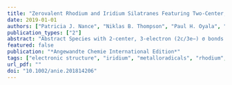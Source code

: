 ```yaml
---
title: "Zerovalent Rhodium and Iridium Silatranes Featuring Two-Center, Three-Electron Polar σ Bonds"
date: 2019-01-01
authors: ["Patricia J. Nance", "Niklas B. Thompson", "Paul H. Oyala", "Jonas C. Peters"]
publication_types: ["2"]
abstract: "Abstract Species with 2-center, 3-electron (2c/3e−) σ bonds are of interest owing to their fascinating electronic structures and potential for interesting reactivity patterns. Report here is the synthesis and characterization of a pair of zerovalent (d<sup>9</sup>) trigonal pyramidal Rh and Ir complexes that feature 2c/3e− σ bonds to the Si atom of a tripodal tris(phosphine)silatrane ligand. X-ray diffraction, continuous wave and pulse electron paramagnetic resonance, density-functional theory calculations, and reactivity studies have been used to characterize these electronically distinctive compounds. The data available highlight a 2c/3e− bonding framework with a σ<sup>*</sup>-SOMO of metal 4- or 5d<sub>z</sub><sup>2</sup> parentage that is partially stabilized by significant mixing with Si (3p<sub>z</sub>) and metal (5- or 6p<sub>z</sub>) orbitals. Metal-ligand covalency thus buffers the expected destabilization of transition-metal (TM)-silyl σ<sup>*</sup>-orbitals by d--p mixing, affording well-characterized examples of TM--main group, and hence polar, 2c/3e− σ &ldquo;half-bonds&rdquo;."
featured: false
publication: "*Angewandte Chemie International Edition*"
tags: ["electronic structure", "iridium", "metalloradicals", "rhodium", "structure elucidation"]
url_pdf: ""
doi: "10.1002/anie.201814206"
---
```

